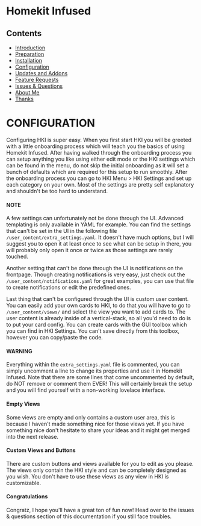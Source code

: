 # Homekit Infused

## Contents
- [Introduction](index.md)
- [Preparation](preparation.md)
- [Installation](installation.md)
- [Configuration](configuration.md)
- [Updates and Addons](updates.md)
- [Feature Requests](requests.md)
- [Issues & Questions](issues.md)
- [About Me](about.md)
- [Thanks](thanks.md)

# CONFIGURATION
Configuring HKI is super easy. When you first start HKI you will be greeted with a little onboarding process which will teach you the basics of using Homekit Infused. After having walked through the onboarding process you can setup anything you like using either edit mode or the HKI settings which can be found in the menu, do not skip the initial onboarding as it will set a bunch of defaults which are required for this setup to run smoothly. After the onboarding process you can go to HKI Menu > HKI Settings and set up each category on your own. Most of the settings are pretty self explanatory and shouldn't be too hard to understand. 

#### NOTE
A few settings can unfortunately not be done through the UI. Advanced templating is only available in YAML for example. You can find the settings that can't be set in the UI in the following file `/user_content/extra_settings.yaml`. It doesn't have much options, but I will suggest you to open it at least once to see what can be setup in there, you will probably only open it once or twice as those settings are rarely touched.

Another setting that can't be done through the UI is notifications on the frontpage. Though creating notifications is very easy, just check out the `/user_content/notifications.yaml` for great examples, you can use that file to create notifications or edit the predefined ones.

Last thing that can't be configured through the UI is custom user content. You can easily add your own cards to HKI, to do that you will have to go to `/user_content/views/` and select the view you want to add cards to. The user content is already inside of a vertical-stack, so all you'd need to do is to put your card config. You can create cards with the GUI toolbox which you can find in HKI Settings. You can't save directly from this toolbox, however you can copy/paste the code.

#### WARNING
Everything within the `extra_settings.yaml` file is commented, you can simply uncomment a line to change its properties and use it in Homekit Infused. Note that there are some lines that come uncommented by default, do NOT remove or comment them EVER! This will certainly break the setup and you will find yourself with a non-working lovelace interface.

#### Empty Views
Some views are empty and only contains a custom user area, this is because I haven't made something nice for those views yet. If you have something nice don't hesitate to share your ideas and it might get merged into the next release.

#### Custom Views and Buttons
There are custom buttons and views available for you to edit as you please. The views only contain the HKI style and can be completely designed as you wish. You don't have to use these views as any view in HKI is customizable.

#### Congratulations
Congratz, I hope you'll have a great ton of fun now! Head over to the issues & questions section of this documentation if you still face troubles.
